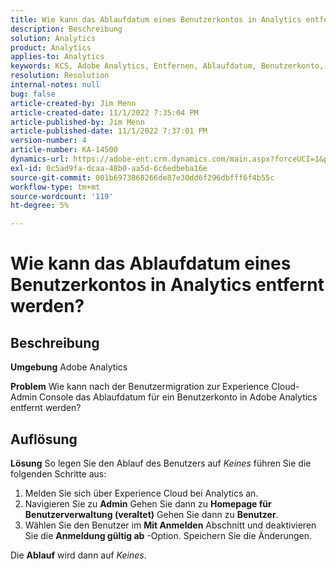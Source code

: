 ```yaml
---
title: Wie kann das Ablaufdatum eines Benutzerkontos in Analytics entfernt werden?
description: Beschreibung
solution: Analytics
product: Analytics
applies-to: Analytics
keywords: KCS, Adobe Analytics, Entfernen, Ablaufdatum, Benutzerkonto, Analytics-Benutzerverwaltung
resolution: Resolution
internal-notes: null
bug: false
article-created-by: Jim Menn
article-created-date: 11/1/2022 7:35:04 PM
article-published-by: Jim Menn
article-published-date: 11/1/2022 7:37:01 PM
version-number: 4
article-number: KA-14500
dynamics-url: https://adobe-ent.crm.dynamics.com/main.aspx?forceUCI=1&pagetype=entityrecord&etn=knowledgearticle&id=c5295f47-1c5a-ed11-9561-6045bd006a22
exl-id: 0c5ad9fa-dcaa-48b0-aa5d-6c6edbeba16e
source-git-commit: 001b6973868266de87e30dd6f296dbfff6f4b55c
workflow-type: tm+mt
source-wordcount: '119'
ht-degree: 5%

---
```


# Wie kann das Ablaufdatum eines Benutzerkontos in Analytics entfernt werden?

## Beschreibung


<b>Umgebung</b>
Adobe Analytics

<b>Problem</b>
Wie kann nach der Benutzermigration zur Experience Cloud-Admin Console das Ablaufdatum für ein Benutzerkonto in Adobe Analytics entfernt werden?


## Auflösung


<b>Lösung</b>
So legen Sie den Ablauf des Benutzers auf *Keines* führen Sie die folgenden Schritte aus:

1. Melden Sie sich über Experience Cloud bei Analytics an.
2. Navigieren Sie zu <b>Admin</b> Gehen Sie dann zu <b>Homepage für Benutzerverwaltung (veraltet)</b> Gehen Sie dann zu <b>Benutzer</b>.
3. Wählen Sie den Benutzer im <b>Mit Anmelden</b> Abschnitt und deaktivieren Sie die <b>Anmeldung gültig ab</b> -Option. Speichern Sie die Änderungen.


Die <b>Ablauf</b> wird dann auf *Keines*.

